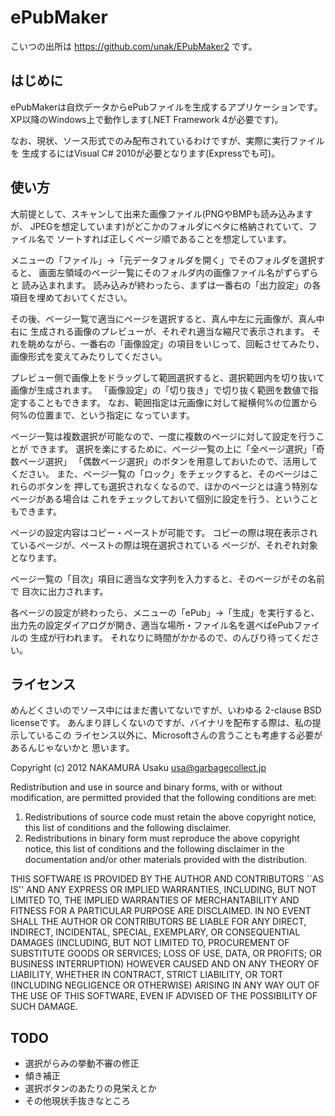 ePubMaker
=========

こいつの出所は https://github.com/unak/EPubMaker2 です。

はじめに
--------
ePubMakerは自炊データからePubファイルを生成するアプリケーションです。
XP以降のWindows上で動作します(.NET Framework 4が必要です)。

なお、現状、ソース形式でのみ配布されているわけですが、実際に実行ファイルを
生成するにはVisual C# 2010が必要となります(Expressでも可)。


使い方
------
大前提として、スキャンして出来た画像ファイル(PNGやBMPも読み込みますが、
JPEGを想定しています)がどこかのフォルダにベタに格納されていて、ファイル名で
ソートすれば正しくページ順であることを想定しています。

メニューの「ファイル」→「元データフォルダを開く」でそのフォルダを選択すると、
画面左領域のページ一覧にそのフォルダ内の画像ファイル名がずらずらと
読み込まれます。
読み込みが終わったら、まずは一番右の「出力設定」の各項目を埋めておいてください。

その後、ページ一覧で適当にページを選択すると、真ん中左に元画像が、真ん中右に
生成される画像のプレビューが、それぞれ適当な縮尺で表示されます。
それを眺めながら、一番右の「画像設定」の項目をいじって、回転させてみたり、
画像形式を変えてみたりしてください。

プレビュー側で画像上をドラッグして範囲選択すると、選択範囲内を切り抜いて
画像が生成されます。
「画像設定」の「切り抜き」で切り抜く範囲を数値で指定することもできます。
なお、範囲指定は元画像に対して縦横何%の位置から何%の位置まで、という指定に
なっています。

ページ一覧は複数選択が可能なので、一度に複数のページに対して設定を行うことが
できます。
選択を楽にするために、ページ一覧の上に「全ページ選択」「奇数ページ選択」
「偶数ページ選択」のボタンを用意しておいたので、活用してください。
また、ページ一覧の「ロック」をチェックすると、そのページはこれらのボタンを
押しても選択されなくなるので、ほかのページとは違う特別なページがある場合は
これをチェックしておいて個別に設定を行う、ということもできます。

ページの設定内容はコピー・ペーストが可能です。
コピーの際は現在表示されているページが、ペーストの際は現在選択されている
ページが、それぞれ対象となります。

ページ一覧の「目次」項目に適当な文字列を入力すると、そのページがその名前で
目次に出力されます。

各ページの設定が終わったら、メニューの「ePub」→「生成」を実行すると、
出力先の設定ダイアログが開き、適当な場所・ファイル名を選べばePubファイルの
生成が行われます。
それなりに時間がかかるので、のんびり待ってください。


ライセンス
----------
めんどくさいのでソース中にはまだ書いてないですが、いわゆる
2-clause BSD licenseです。
あんまり詳しくないのですが、バイナリを配布する際は、私の提示しているこの
ライセンス以外に、Microsoftさんの言うことも考慮する必要があるんじゃないかと
思います。

Copyright (c) 2012  NAKAMURA Usaku <usa@garbagecollect.jp>

Redistribution and use in source and binary forms, with or without
modification, are permitted provided that the following conditions
are met:

1. Redistributions of source code must retain the above copyright
   notice, this list of conditions and the following disclaimer.
2. Redistributions in binary form must reproduce the above copyright
   notice, this list of conditions and the following disclaimer in the
   documentation and/or other materials provided with the distribution.

THIS SOFTWARE IS PROVIDED BY THE AUTHOR AND CONTRIBUTORS ``AS IS'' AND
ANY EXPRESS OR IMPLIED WARRANTIES, INCLUDING, BUT NOT LIMITED TO, THE
IMPLIED WARRANTIES OF MERCHANTABILITY AND FITNESS FOR A PARTICULAR
PURPOSE ARE DISCLAIMED.  IN NO EVENT SHALL THE AUTHOR OR CONTRIBUTORS
BE LIABLE FOR ANY DIRECT, INDIRECT, INCIDENTAL, SPECIAL, EXEMPLARY, OR
CONSEQUENTIAL DAMAGES (INCLUDING, BUT NOT LIMITED TO, PROCUREMENT OF
SUBSTITUTE GOODS OR SERVICES; LOSS OF USE, DATA, OR PROFITS; OR
BUSINESS INTERRUPTION) HOWEVER CAUSED AND ON ANY THEORY OF LIABILITY,
WHETHER IN CONTRACT, STRICT LIABILITY, OR TORT (INCLUDING NEGLIGENCE
OR OTHERWISE) ARISING IN ANY WAY OUT OF THE USE OF THIS SOFTWARE, EVEN
IF ADVISED OF THE POSSIBILITY OF SUCH DAMAGE.


TODO
----
* 選択がらみの挙動不審の修正
* 傾き補正
* 選択ボタンのあたりの見栄えとか
* その他現状手抜きなところ
